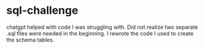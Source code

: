 # sql-challenge
chatgpt helped with code I was struggling with.
Did not realize two separate .sql files were needed in the beginning. I rewrote the code I used to create the schema tables.

